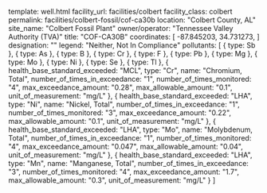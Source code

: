 template: well.html
facility_url: facilities/colbert
facility_class: colbert
permalink: facilities/colbert-fossil/cof-ca30b
location: "Colbert County, AL"
site_name: "Colbert Fossil Plant"
owner/operator: "Tennessee Valley Authority (TVA)"
title: "COF-CA30B"
coordinates: [
    -87.845203,
    34.731273,
]
designation: ""
legend: "Neither, Not In Compliance"
pollutants: [
  {
    type: Sb
  },
  {
    type: As
  },
  {
    type: B
  },
  {
    type: Cr
  },
  {
    type: F
  },
  {
    type: Pb
  },
  {
    type: Mg
  },
  {
    type: Mo
  },
  {
    type: Ni
  },
  {
    type: Se
  },
  {
    type: Tl
  },
  {
    health_base_standard_exceeded: "MCL",
    type: "Cr",
    name: "Chromium, Total",
    number_of_times_in_exceedance: "1",
    number_of_times_monitored: "4",
    max_exceedance_amount: "0.28",
    max_allowable_amount: "0.1",
    unit_of_measurement: "mg/L"
  },
  {
    health_base_standard_exceeded: "LHA",
    type: "Ni",
    name: "Nickel, Total",
    number_of_times_in_exceedance: "1",
    number_of_times_monitored: "3",
    max_exceedance_amount: "0.22",
    max_allowable_amount: "0.1",
    unit_of_measurement: "mg/L"
  },
  {
    health_base_standard_exceeded: "LHA",
    type: "Mo",
    name: "Molybdenum, Total",
    number_of_times_in_exceedance: "1",
    number_of_times_monitored: "4",
    max_exceedance_amount: "0.047",
    max_allowable_amount: "0.04",
    unit_of_measurement: "mg/L"
  },
  {
    health_base_standard_exceeded: "LHA",
    type: "Mn",
    name: "Manganese, Total",
    number_of_times_in_exceedance: "3",
    number_of_times_monitored: "4",
    max_exceedance_amount: "1.7",
    max_allowable_amount: "0.3",
    unit_of_measurement: "mg/L"
  }
]
    